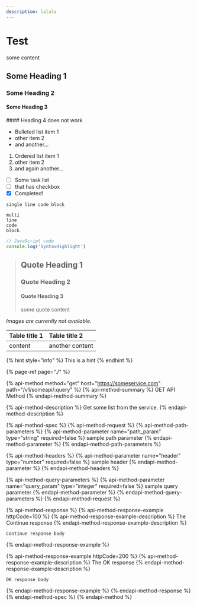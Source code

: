 ```yaml
---
description: lalala
---
```


# Test

some content

## Some Heading 1

### Some Heading 2

#### Some Heading 3

\#\#\#\# Heading 4 does not work

* Bulleted list item 1
* other item 2
* and another...

1. Ordered list item 1
2. other item 2
3. and again another...

* [ ] Some task list
* [ ] that has checkbox
* [x] Completed!

```text
single line code block
```

```text
multi
line
code
block
```

```javascript
// JavaScript code
console.log('SyntaxHighlight')
```

> ## Quote Heading 1
>
> ### Quote Heading 2
>
> #### Quote Heading 3
>
> some quote content

_Images are currently not available._

| Table title 1 | Table title 2 |
| :--- | :--- |
| content | another content |

{% hint style="info" %}
This is a hint
{% endhint %}

{% page-ref page="./" %}

{% api-method method="get" host="https://someservice.com" path="/v1/someapi/:query" %}
{% api-method-summary %}
GET API Method
{% endapi-method-summary %}

{% api-method-description %}
Get some list from the service.
{% endapi-method-description %}

{% api-method-spec %}
{% api-method-request %}
{% api-method-path-parameters %}
{% api-method-parameter name="path\_param" type="string" required=false %}
sample path parameter
{% endapi-method-parameter %}
{% endapi-method-path-parameters %}

{% api-method-headers %}
{% api-method-parameter name="header" type="number" required=false %}
sample header
{% endapi-method-parameter %}
{% endapi-method-headers %}

{% api-method-query-parameters %}
{% api-method-parameter name="query\_param" type="integer" required=false %}
sample query parameter
{% endapi-method-parameter %}
{% endapi-method-query-parameters %}
{% endapi-method-request %}

{% api-method-response %}
{% api-method-response-example httpCode=100 %}
{% api-method-response-example-description %}
The Continue response
{% endapi-method-response-example-description %}

```
Continue response body
```
{% endapi-method-response-example %}

{% api-method-response-example httpCode=200 %}
{% api-method-response-example-description %}
The OK response
{% endapi-method-response-example-description %}

```
OK response body
```
{% endapi-method-response-example %}
{% endapi-method-response %}
{% endapi-method-spec %}
{% endapi-method %}

